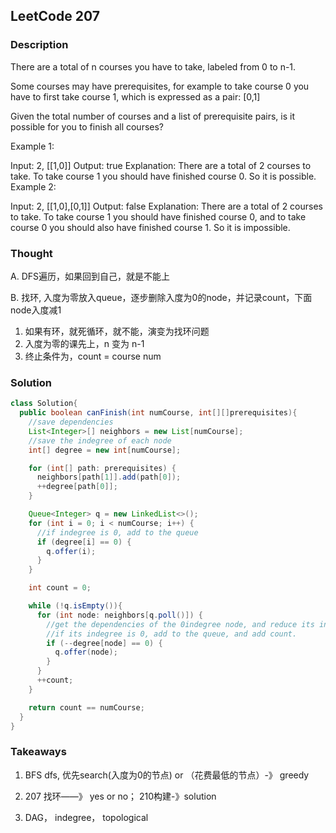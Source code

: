 ## LeetCode 207

### Description
There are a total of n courses you have to take, labeled from 0 to n-1.

Some courses may have prerequisites, for example to take course 0 you have to first take course 1, which is expressed as a pair: [0,1]

Given the total number of courses and a list of prerequisite pairs, is it possible for you to finish all courses?

Example 1:

Input: 2, [[1,0]]
Output: true
Explanation: There are a total of 2 courses to take.
             To take course 1 you should have finished course 0. So it is possible.
Example 2:

Input: 2, [[1,0],[0,1]]
Output: false
Explanation: There are a total of 2 courses to take.
             To take course 1 you should have finished course 0, and to take course 0 you should
             also have finished course 1. So it is impossible.

### Thought
A. DFS遍历，如果回到自己，就是不能上

B. 找环, 入度为零放入queue，逐步删除入度为0的node，并记录count，下面node入度减1
1. 如果有环，就死循环，就不能，演变为找环问题
2. 入度为零的课先上，n 变为 n-1
3. 终止条件为，count = course num

### Solution
```java
class Solution{
  public boolean canFinish(int numCourse, int[][]prerequisites){
    //save dependencies
    List<Integer>[] neighbors = new List[numCourse];
    //save the indegree of each node
    int[] degree = new int[numCourse];

    for (int[] path: prerequisites) {
      neighbors[path[1]].add(path[0]);
      ++degree[path[0]];
    }

    Queue<Integer> q = new LinkedList<>();
    for (int i = 0; i < numCourse; i++) {
      //if indegree is 0, add to the queue
      if (degree[i] == 0) {
        q.offer(i);
      }
    }

    int count = 0;

    while (!q.isEmpty()){
      for (int node: neighbors[q.poll()]) {
        //get the dependencies of the 0indegree node, and reduce its indegree by 1
        //if its indegree is 0, add to the queue, and add count.
        if (--degree[node] == 0) {
          q.offer(node);
        }
      }
      ++count;
    }

    return count == numCourse;
  }
}
```

### Takeaways
1. BFS dfs, 优先search(入度为0的节点) or （花费最低的节点）-》 greedy

2. 207 找环——》 yes or no；
   210构建-》solution

3. DAG， indegree， topological

